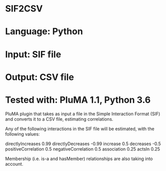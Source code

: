 # SIF2CSV
# Language: Python
# Input: SIF file
# Output: CSV file
# Tested with: PluMA 1.1, Python 3.6

PluMA plugin that takes as input a file in the Simple Interaction Format (SIF) and converts it to a CSV file,
estimating correlations.

Any of the following interactions in the SIF file will be estimated, with the following values:

directlyIncreases	0.99
directlyDecreases	-0.99
increase		0.5
decreases		-0.5
positiveCorrelation	0.5
negativeCorrelation	0.5
association		0.25
actsIn			0.25

Membership (i.e. is-a and hasMember) relationships are also taking into account.


